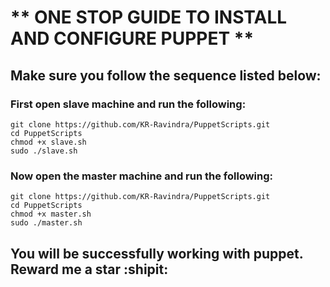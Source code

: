 # ** ONE STOP GUIDE TO INSTALL AND CONFIGURE PUPPET **

## Make sure you follow the sequence listed below:

### First open slave machine and run the following:
```
git clone https://github.com/KR-Ravindra/PuppetScripts.git
cd PuppetScripts
chmod +x slave.sh
sudo ./slave.sh

```

### Now open the master machine and run the following:

```
git clone https://github.com/KR-Ravindra/PuppetScripts.git
cd PuppetScripts
chmod +x master.sh
sudo ./master.sh

```
## You will be successfully working with puppet. Reward me a star :shipit:
